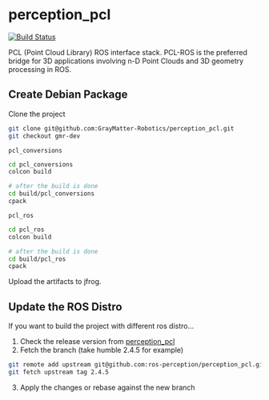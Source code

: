 # perception_pcl

[![Build Status](https://travis-ci.org/ros-perception/perception_pcl.svg?branch=melodic-devel)](https://travis-ci.org/ros-perception/perception_pcl)

PCL (Point Cloud Library) ROS interface stack. PCL-ROS is the preferred
bridge for 3D applications involving n-D Point Clouds and 3D geometry
processing in ROS.


## Create Debian Package

Clone the project
```bash
git clone git@github.com:GrayMatter-Robotics/perception_pcl.git
git checkout gmr-dev
```

`pcl_conversions`
```bash
cd pcl_conversions
colcon build

# after the build is done
cd build/pcl_conversions
cpack
```

`pcl_ros`
```bash
cd pcl_ros
colcon build

# after the build is done
cd build/pcl_ros
cpack
```

Upload the artifacts to jfrog.

## Update the ROS Distro

If you want to build the project with different ros distro...

1. Check the release version from [perception_pcl](https://github.com/ros-perception/perception_pcl/releases)
2. Fetch the branch (take humble 2.4.5 for example)
```bash
git remote add upstream git@github.com:ros-perception/perception_pcl.git
git fetch upstream tag 2.4.5
```
3. Apply the changes or rebase against the new branch
